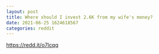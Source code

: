 ```yaml
--- 
layout: post 
title: Where should I invest 2.6K from my wife's money? 
date: 2021-06-25 1624618567 
categories: reddit 
--- 
```

https://redd.it/o7lcqq